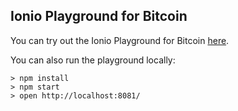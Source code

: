 ## Ionio Playground for Bitcoin

You can try out the Ionio Playground for Bitcoin [here](https://ionio-lang.org/bitcoin).

You can also run the playground locally:

```
> npm install
> npm start
> open http://localhost:8081/
```